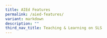 ```yaml
---
title: AIEd Features
permalink: /aied-features/
variant: markdown
description: ""
third_nav_title: Teaching & Learning on SLS
---
```

